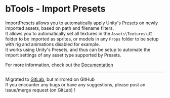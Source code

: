# **bTools - Import Presets**  

ImportPresets allows you to automatically apply Unity's [Presets](https://docs.unity3d.com/Manual/Presets.html) on newly imported assets, based on path and filename filters.  
It allows you to automatically set all textures in the `Assets\Textures\UI` folder to be imported as sprites, or models in any `Props` folder to be setup with rig and animations disabled for example.  
It works using Unity's Presets, and thus can be setup to automate the import settings of any asset type supported by Presets. 

For more information, check out the [Documentation](https://batsugames.gitlab.io/btools/btools-documentation-pages/articles/ImportPresets.html)  

---

Migrated to [GitLab](https://gitlab.com/batsugames/btools/bTools-ImportPresets), but mirrored on GitHub  
If you encounter any bugs or have any suggestions, please post an issue/merge request (on GitLab) !